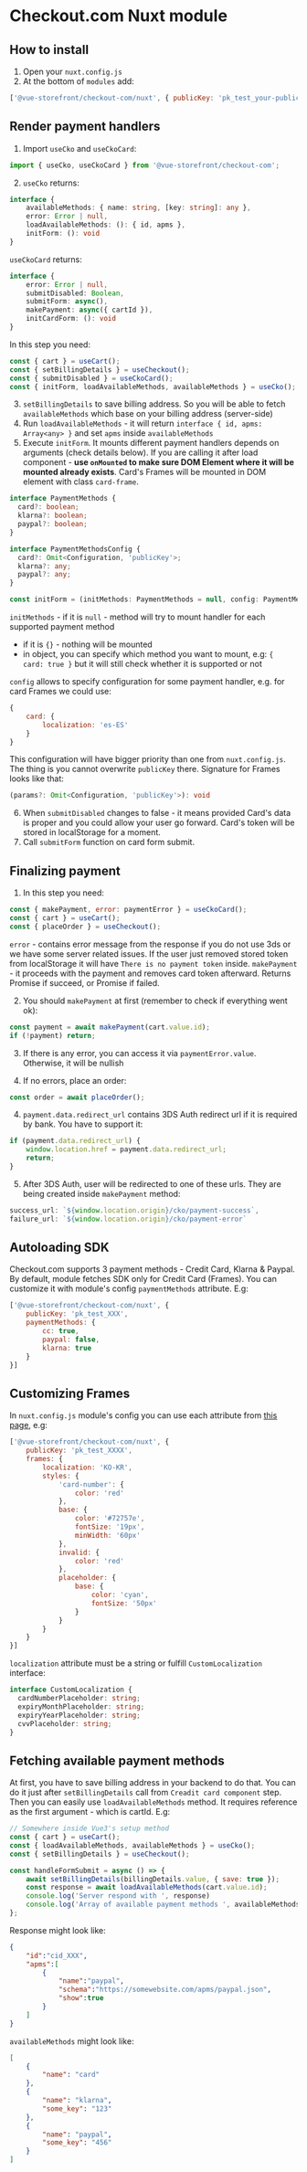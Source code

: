 # Checkout.com Nuxt module
## How to install
1. Open your `nuxt.config.js`
2. At the bottom of `modules` add:
```js
['@vue-storefront/checkout-com/nuxt', { publicKey: 'pk_test_your-public-key' }],
```

## Render payment handlers
1. Import `useCko` and `useCkoCard`:
```js
import { useCko, useCkoCard } from '@vue-storefront/checkout-com';
```

2. `useCko` returns:
```ts
interface {
    availableMethods: { name: string, [key: string]: any },
    error: Error | null,
    loadAvailableMethods: (): { id, apms },
    initForm: (): void
}
```
`useCkoCard` returns:
```ts
interface {
    error: Error | null,
    submitDisabled: Boolean,
    submitForm: async(),
    makePayment: async({ cartId }),
    initCardForm: (): void
}
```

In this step you need:
```js
const { cart } = useCart();
const { setBillingDetails } = useCheckout();
const { submitDisabled } = useCkoCard();
const { initForm, loadAvailableMethods, availableMethods } = useCko();
```

3. `setBillingDetails` to save billing address. So you will be able to fetch `availableMethods` which base on your billing address (server-side)
4. Run `loadAvailableMethods` - it will return `interface { id, apms: Array<any> }` and set `apms` inside `availableMethods`
5. Execute `initForm`. It mounts different payment handlers depends on arguments (check details below). If you are calling it after load component - **use `onMounted` to make sure DOM Element where it will be mounted already exists**. Card's Frames will be mounted in DOM element with class `card-frame`.

```ts
interface PaymentMethods {
  card?: boolean;
  klarna?: boolean;
  paypal?: boolean;
}

interface PaymentMethodsConfig {
  card?: Omit<Configuration, 'publicKey'>;
  klarna?: any;
  paypal?: any;
}

const initForm = (initMethods: PaymentMethods = null, config: PaymentMethodsConfig = {}): void
```

`initMethods` - if it is `null` - method will try to mount handler for each supported payment method
- if it is `{}` - nothing will be mounted
- in object, you can specify which method you want to mount, e.g: `{ card: true }` but it will still check whether it is supported or not

`config` allows to specify configuration for some payment handler, e.g. for card Frames we could use:
```js
{
    card: {
        localization: 'es-ES'
    }
}
```
This configuration will have bigger priority than one from `nuxt.config.js`. The thing is you cannot overwrite `publicKey` there. Signature for Frames looks like that:
```ts
(params?: Omit<Configuration, 'publicKey'>): void
```

6. When `submitDisabled` changes to false - it means provided Card's data is proper and you could allow your user go forward. Card's token will be stored in localStorage for a moment.
7. Call `submitForm` function on card form submit.

## Finalizing payment
1. In this step you need:
```js
const { makePayment, error: paymentError } = useCkoCard();
const { cart } = useCart();
const { placeOrder } = useCheckout();
```

`error` - contains error message from the response if you do not use 3ds or we have some server related issues. If the user just removed stored token from localStorage it will have `There is no payment token` inside.
`makePayment` - it proceeds with the payment and removes card token afterward. Returns Promise<Payment> if succeed, or Promise<null> if failed.

2. You should `makePayment` at first (remember to check if everything went ok):
```js
const payment = await makePayment(cart.value.id);
if (!payment) return;
```

3. If there is any error, you can access it via `paymentError.value`. Otherwise, it will be nullish

4. If no errors, place an order:
```js
const order = await placeOrder();
```

4. `payment.data.redirect_url` contains 3DS Auth redirect url if it is required by bank. You have to support it:
```js
if (payment.data.redirect_url) {
    window.location.href = payment.data.redirect_url;
    return;
}
```

5. After 3DS Auth, user will be redirected to one of these urls. They are being created inside `makePayment` method:
```js
success_url: `${window.location.origin}/cko/payment-success`,
failure_url: `${window.location.origin}/cko/payment-error`
```

## Autoloading SDK
Checkout.com supports 3 payment methods - Credit Card, Klarna & Paypal. By default, module fetches SDK only for Credit Card (Frames). You can customize it with module's config `paymentMethods` attribute. E.g:
```js
['@vue-storefront/checkout-com/nuxt', {
    publicKey: 'pk_test_XXX',
    paymentMethods: {
        cc: true,
        paypal: false,
        klarna: true
    }
}]
```

## Customizing Frames
In `nuxt.config.js` module's config you can use each attribute from [this page](https://docs.checkout.com/quickstart/integrate/frames/frames-customization-guide), e.g:
```js
['@vue-storefront/checkout-com/nuxt', {
    publicKey: 'pk_test_XXXX',
    frames: {
        localization: 'KO-KR',
        styles: {
            'card-number': {
                color: 'red'
            },
            base: {
                color: '#72757e',
                fontSize: '19px',
                minWidth: '60px'
            },
            invalid: {
                color: 'red'
            },
            placeholder: {
                base: {
                    color: 'cyan',
                    fontSize: '50px'
                }
            }
        }
    }
}]
```

`localization` attribute must be a string or fulfill `CustomLocalization` interface:
```ts
interface CustomLocalization {
  cardNumberPlaceholder: string;
  expiryMonthPlaceholder: string;
  expiryYearPlaceholder: string;
  cvvPlaceholder: string;
}
```

## Fetching available payment methods
At first, you have to save billing address in your backend to do that. You can do it just after `setBillingDetails` call from `Creadit card component` step. Then you can easily use `loadAvailableMethods` method. It requires reference as the first argument - which is cartId. E.g:
```js
// Somewhere inside Vue3's setup method
const { cart } = useCart();
const { loadAvailableMethods, availableMethods } = useCko();
const { setBillingDetails } = useCheckout();

const handleFormSubmit = async () => {
    await setBillingDetails(billingDetails.value, { save: true });
    const response = await loadAvailableMethods(cart.value.id);
    console.log('Server respond with ', response)
    console.log('Array of available payment methods ', availableMethods)
};
```

Response might look like:
```json
{
    "id":"cid_XXX",
    "apms":[
        {
            "name":"paypal",
            "schema":"https://somewebsite.com/apms/paypal.json",
            "show":true
        }
    ]
}
```

`availableMethods` might look like:
```json
[
    {
        "name": "card"
    },
    {
        "name": "klarna",
        "some_key": "123"
    },
    {
        "name": "paypal",
        "some_key": "456"
    }
]
```